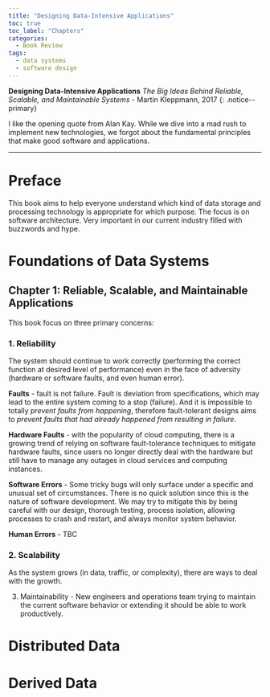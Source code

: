 ```yaml
---
title: "Designing Data-Intensive Applications"
toc: true
toc_label: "Chapters"
categories:
  - Book Review
tags:
  - data systems
  - software design
---
```


**Designing Data-Intensive Applications** *The Big Ideas Behind Reliable, Scalable, and Maintainable Systems* - Martin Kleppmann, 2017
{: .notice--primary}

I like the opening quote from Alan Kay. While we dive into a mad rush to implement new technologies, we forgot about the fundamental principles that make good software and applications.

___

# Preface
This book aims to help everyone understand which kind of data storage and processing technology is appropriate for which purpose. The focus is on software architecture. Very important in our current industry filled with buzzwords and hype.

# Foundations of Data Systems

## Chapter 1: Reliable, Scalable, and Maintainable Applications
This book focus on three primary concerns:

### 1. Reliability
The system should continue to work correctly (performing the correct function at desired level of performance) even in the face of adversity (hardware or software faults, and even human error).

**Faults** - fault is not failure. Fault is deviation from specifications, which may lead to the entire system coming to a stop (failure). And it is impossible to totally *prevent faults from happening*, therefore fault-tolerant designs aims to *prevent faults that had already happened from resulting in failure*.

**Hardware Faults** - with the popularity of cloud computing, there is a growing trend of relying on software fault-tolerance techniques to mitigate hardware faults, since users no longer directly deal with the hardware but still have to manage any outages in cloud services and computing instances.

**Software Errors** - Some tricky bugs will only surface under a specific and unusual set of circumstances. There is no quick solution since this is the nature of software development. We may try to mitigate this by being careful with our design, thorough testing, process isolation, allowing processes to crash and restart, and always monitor system behavior.

**Human Errors** - TBC

### 2. Scalability
As the system grows (in data, traffic, or complexity), there are ways to deal with the growth.

3. Maintainability - New engineers and operations team trying to maintain the current software behavior or extending it should be able to work productively.

# Distributed Data

# Derived Data